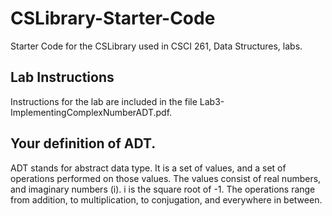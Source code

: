 # CSLibrary-Starter-Code
Starter Code for the CSLibrary used in CSCI 261, Data Structures, labs.

## Lab Instructions
Instructions for the lab are included in the file Lab3-ImplementingComplexNumberADT.pdf.

## Your definition of ADT.

ADT stands for abstract data type. It is a set of values, and a set of operations performed on those values. The values
consist of real numbers, and imaginary numbers (i). i is the square root of -1. The operations range from addition,
to multiplication, to conjugation, and everywhere in between. 